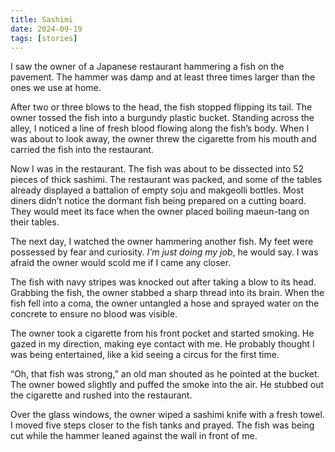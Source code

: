 ```yaml
---
title: Sashimi
date: 2024-09-19
tags: [stories]
---
```


I saw the owner of a Japanese restaurant hammering a fish on the pavement. The hammer was damp and at least three times larger than the ones we use at home.

After two or three blows to the head, the fish stopped flipping its tail. The owner tossed the fish into a burgundy plastic bucket. Standing across the alley, I noticed a line of fresh blood flowing along the fish’s body. When I was about to look away, the owner threw the cigarette from his mouth and carried the fish into the restaurant.

Now I was in the restaurant. The fish was about to be dissected into 52 pieces of thick sashimi. The restaurant was packed, and some of the tables already displayed a battalion of empty soju and makgeolli bottles. Most diners didn’t notice the dormant fish being prepared on a cutting board. They would meet its face when the owner placed boiling maeun-tang on their tables.

The next day, I watched the owner hammering another fish. My feet were possessed by fear and curiosity. *I’m just doing my job*, he would say. I was afraid the owner would scold me if I came any closer.  

The fish with navy stripes was knocked out after taking a blow to its head. Grabbing the fish, the owner stabbed a sharp thread into its brain. When the fish fell into a coma, the owner untangled a hose and sprayed water on the concrete to ensure no blood was visible. 

The owner took a cigarette from his front pocket and started smoking. He gazed in my direction, making eye contact with me. He probably thought I was being entertained, like a kid seeing a circus for the first time.

“Oh, that fish was strong,” an old man shouted as he pointed at the bucket. The owner bowed slightly and puffed the smoke into the air. He stubbed out the cigarette and rushed into the restaurant.

Over the glass windows, the owner wiped a sashimi knife with a fresh towel. I moved five steps closer to the fish tanks and prayed. The fish was being cut while the hammer leaned against the wall in front of me.